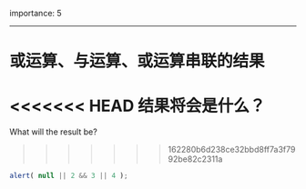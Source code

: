 importance: 5

---

# 或运算、与运算、或运算串联的结果

<<<<<<< HEAD
结果将会是什么？
=======
What will the result be?
>>>>>>> 162280b6d238ce32bbd8ff7a3f7992be82c2311a

```js
alert( null || 2 && 3 || 4 );
```

